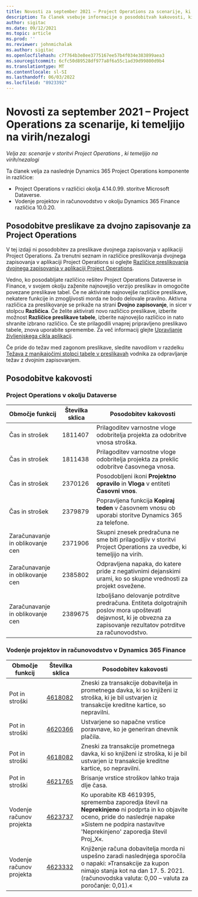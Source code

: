 ```yaml
---
title: Novosti za september 2021 – Project Operations za scenarije, ki temeljijo na virih/nezalogi
description: Ta članek vsebuje informacije o posodobitvah kakovosti, ki so na voljo v izdaji Project Operations septembra 2021 za scenarije, ki temeljijo na virih/brez zalog.
author: sigitac
ms.date: 09/12/2021
ms.topic: article
ms.prod: ''
ms.reviewer: johnmichalak
ms.author: sigitac
ms.openlocfilehash: c7f764b3e8ee3775167ee57b4f034e383899aea3
ms.sourcegitcommit: 6cfc50d89528df977a8f6a55c1ad39d99800d9b4
ms.translationtype: MT
ms.contentlocale: sl-SI
ms.lasthandoff: 06/03/2022
ms.locfileid: "8923392"
---
```

# <a name="whats-new-september-2021---project-operations-for-resourcenon-stocked-based-scenarios"></a>Novosti za september 2021 – Project Operations za scenarije, ki temeljijo na virih/nezalogi

*Velja za: scenarije v storitvi Project Operations , ki temeljijo na virih/nezalogi*

Ta članek velja za naslednje Dynamics 365 Project Operations komponente in različice:

   - Project Operations v različici okolja 4.14.0.99. storitve Microsoft Dataverse.
   - Vodenje projektov in računovodstvo v okolju Dynamics 365 Finance različica 10.0.20.

## <a name="project-operations-dual-write-maps-updates"></a>Posodobitve preslikave za dvojno zapisovanje za Project Operations

V tej izdaji ni posodobitev za preslikave dvojnega zapisovanja v aplikaciji Project Operations. Za trenutni seznam in različice preslikovanja dvojnega zapisovanja v aplikaciji Project Operations si oglejte [Različice preslikovanja dvojnega zapisovanja v aplikaciji Project Operations](../environment/resource-dual-write-maps.md).

Vedno, ko posodabljate različico rešitev Project Operations Dataverse in Finance, v svojem okolju zaženite najnovejšo verzijo preslikav in omogočite povezane preslikave tabel. Če ne aktivirate najnovejše različice preslikave, nekatere funkcije in zmogljivosti morda ne bodo delovale pravilno. Aktivna različica za preslikovanje se prikaže na strani **Dvojno zapisovanje**, in sicer v stolpcu **Različica**. Če želite aktivirati novo različico preslikave, izberite možnost **Različice preslikave tabele**, izberite najnovejšo različico in nato shranite izbrano različico. Če ste prilagodili vnaprej pripravljeno preslikavo tabele, znova uporabite spremembe. Za več informacij glejte [Upravljanje življenjskega cikla aplikacij](/dynamics365/fin-ops-core/dev-itpro/data-entities/dual-write/app-lifecycle-management).

Če pride do težav med zagonom preslikave, sledite navodilom v razdelku [Težava z manjkajočimi stolpci tabele v preslikavah](/dynamics365/fin-ops-core/dev-itpro/data-entities/dual-write/dual-write-troubleshooting-finops-upgrades#missing-table-columns-issue-on-maps) vodnika za odpravljanje težav z dvojnim zapisovanjem.

## <a name="quality-updates"></a>Posodobitve kakovosti

### <a name="project-operations-on-dataverse"></a>Project Operations v okolju Dataverse

| **Območje funkcij** | **Številka sklica** | **Posodobitev kakovosti** |
| --- | --- | --- |
| Čas in strošek | 1811407 | Prilagoditev varnostne vloge odobritelja projekta za odobritve vnosa stroška. |
| Čas in strošek | 1811438 | Prilagoditev varnostne vloge odobritelja projekta za preklic odobritve časovnega vnosa. |
| Čas in strošek | 2370126 | Posodobljeni ikoni **Projektno opravilo** in **Vloga** v entiteti **Časovni vnos**. |
| Čas in strošek | 2379879 | Popravljena funkcija **Kopiraj teden** v časovnem vnosu ob uporabi storitve Dynamics 365 za telefone. |
| Zaračunavanje in oblikovanje cen | 2371906 | Skupni znesek predračuna ne sme biti prilagodljiv v storitvi Project Operations za uvedbe, ki temeljijo na virih. |
| Zaračunavanje in oblikovanje cen | 2385802 | Odpravljena napaka, do katere pride z negativnimi dejanskimi urami, ko so skupne vrednosti za projekt osvežene. |
| Zaračunavanje in oblikovanje cen | 2389675 | Izboljšano delovanje potrditve predračuna. Entiteta dolgotrajnih poslov mora upoštevati dejavnost, ki je obvezna za zapisovanje rezultatov potrditve za računovodstvo. |

### <a name="project-management-and-accounting-in-dynamics-365-finance"></a>Vodenje projektov in računovodstvo v Dynamics 365 Finance

| Območje funkcij | Številka sklica | Posodobitev kakovosti |
| --- | --- | --- |
| Pot in stroški | [4618082](https://fix.lcs.dynamics.com/Issue/Details?kb=4618082&amp;bugId=583101&amp;dbType=3&amp;qc=9c85ac8ca1e5e9cd07fac9e9aa2cb0914724e28b86ad3339dacf7741f554c605) | Zneski za transakcije dobavitelja in prometnega davka, ki so knjiženi iz stroška, ki je bil ustvarjen iz transakcije kreditne kartice, so nepravilni. |
| Pot in stroški | [4620366](https://fix.lcs.dynamics.com/Issue/Details?kb=4620366&amp;bugId=579485&amp;dbType=3&amp;qc=e864789bd95505ea624c537d585bf113c2de60b97c88439d44693dbd85aa8e92) | Ustvarjene so napačne vrstice poravnave, ko je generiran dnevnik plačila. |
| Pot in stroški | [4618082](https://fix.lcs.dynamics.com/Issue/Details?kb=4618082&amp;bugId=583101&amp;dbType=3&amp;qc=9c85ac8ca1e5e9cd07fac9e9aa2cb0914724e28b86ad3339dacf7741f554c605) | Zneski za transakcije prometnega davka, ki so knjiženi iz stroška, ki je bil ustvarjen iz transakcije kreditne kartice, so nepravilni. |
| Pot in stroški | [4621765](https://fix.lcs.dynamics.com/Issue/Details?kb=4621765&amp;bugId=587306&amp;dbType=3&amp;qc=6fbfad0123d4e95eaf8d5a5a2f6c354577c991b7905c852ab02d1f94e728a876) | Brisanje vrstice stroškov lahko traja dlje časa. |
| Vodenje računov projekta | [4623737](https://fix.lcs.dynamics.com/Issue/Details?kb=4623737&amp;bugId=598109&amp;dbType=3&amp;qc=4101fc5865201e21815299f2ff11ae46d5d5370510868df86c25ee09a8ca1a0c) | Ko uporabite KB 4619395, sprememba zaporedja števil na **Neprekinjeno** ni podprta in ko objavite oceno, pride do naslednje napake »Sistem ne podpira nastavitve 'Neprekinjeno' zaporedja števil Proj_X«. |
| Vodenje računov projekta | [4623332](https://fix.lcs.dynamics.com/Issue/Details?kb=4623332&amp;bugId=586034&amp;dbType=3&amp;qc=2f64bb1977c4a9c9dd2ce9de7e72230b86eca14b6295c5bbfb614ea97ad81caf) | Knjiženje računa dobavitelja morda ni uspešno zaradi naslednjega sporočila o napaki: »Transakcije za kupon nimajo stanja kot na dan 17. 5. 2021. (računovodska valuta: 0,00 – valuta za poročanje: 0,01).« |
